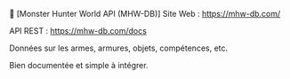 🔹 [Monster Hunter World API (MHW-DB)]
Site Web : https://mhw-db.com/

API REST : https://mhw-db.com/docs

Données sur les armes, armures, objets, compétences, etc.

Bien documentée et simple à intégrer.
